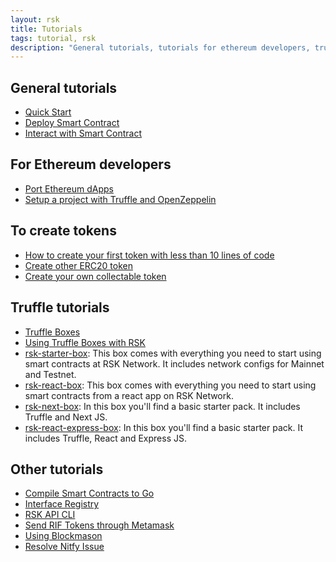 ```yaml
---
layout: rsk
title: Tutorials
tags: tutorial, rsk
description: "General tutorials, tutorials for ethereum developers, truffle tutorials, and other tutorials"
---
```


## General tutorials

- [Quick Start](/quick-start)
- [Deploy Smart Contract](/tutorials/deploy-smart-contracts/)
- [Interact with Smart Contract](/tutorials/interact-with-smart-contracts/)

## For Ethereum developers

- [Port Ethereum dApps](/tutorials/ethereum-devs/port-ethereum-dapps/)
- [Setup a project with Truffle and OpenZeppelin](/tutorials/ethereum-devs/setup-truffle-oz/)

## To create tokens

- [How to create your first token with less than 10 lines of code](/tutorials/tokens/create-a-token/)
- [Create other ERC20 token](/tutorials/tokens/create-a-token-02/)
- [Create your own collectable token](/tutorials/tokens/create-a-collectable-token/)

## Truffle tutorials

- [Truffle Boxes](/tutorials/truffle-boxes/)
- [Using Truffle Boxes with RSK](/tutorials/truffle-boxes/pet-shop-box)
- [rsk-starter-box](/tutorials/truffle-boxes/rsk-starter-box): This box comes with everything you need to start using smart contracts at RSK Network. It includes network configs for Mainnet and Testnet.
- [rsk-react-box](/tutorials/truffle-boxes/rsk-react-box): This box comes with everything you need to start using smart contracts from a react app on RSK Network.
- [rsk-next-box](/tutorials/truffle-boxes/rsk-next-box): In this box you'll find a basic starter pack. It includes Truffle and Next JS.
- [rsk-react-express-box](/tutorials/truffle-boxes/rsk-react-express-box): In this box you'll find a basic starter pack. It includes Truffle, React and Express JS.

## Other tutorials

- [Compile Smart Contracts to Go](/tutorials/compile-smart-contracts-go/)
- [Interface Registry](/tutorials/interface-registry/)
- [RSK API CLI](/tutorials/rsk-api/)
- [Send RIF Tokens through Metamask](/tutorials/send-tokens-through-metamask/)
- [Using Blockmason](/tutorials/using-blockmason/)
- [Resolve Nitfy Issue](/tutorials/resolve-nifty-issue)
